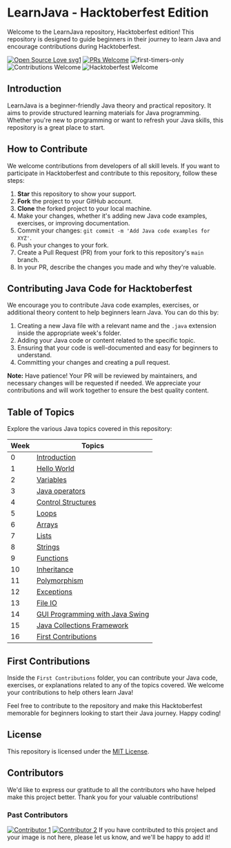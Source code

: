 # LearnJava - Hacktoberfest Edition

Welcome to the LearnJava repository, Hacktoberfest edition! This repository is designed to guide beginners in their journey to learn Java and encourage contributions during Hacktoberfest.

[![Open Source Love svg1](https://badges.frapsoft.com/os/v1/open-source.svg?v=103)](https://github.com/ellerbrock/open-source-badges/)
[![PRs Welcome](https://img.shields.io/badge/PRs-welcome-brightgreen.svg?style=flat-square)](http://makeapullrequest.com)
![first-timers-only](https://img.shields.io/badge/first--timers--only-friendly-yellow.svg?style=flat)
![Contributions Welcome](https://img.shields.io/static/v1.svg?label=Contributions&message=Welcome&color=0059b3&style=flat-square)
![Hacktoberfest Welcome](https://img.shields.io/static/v1.svg?label=Hacktoberfest&message=Welcome&color=0059b3&style=flat-square)

## Introduction

LearnJava is a beginner-friendly Java theory and practical repository. It aims to provide structured learning materials for Java programming. Whether you're new to programming or want to refresh your Java skills, this repository is a great place to start.

## How to Contribute

We welcome contributions from developers of all skill levels. If you want to participate in Hacktoberfest and contribute to this repository, follow these steps:

1. **Star** this repository to show your support.
2. **Fork** the project to your GitHub account.
3. **Clone** the forked project to your local machine.
4. Make your changes, whether it's adding new Java code examples, exercises, or improving documentation.
5. Commit your changes: `git commit -m 'Add Java code examples for XYZ'`.
6. Push your changes to your fork.
7. Create a Pull Request (PR) from your fork to this repository's `main` branch.
8. In your PR, describe the changes you made and why they're valuable.

## Contributing Java Code for Hacktoberfest

We encourage you to contribute Java code examples, exercises, or additional theory content to help beginners learn Java. You can do this by:

1. Creating a new Java file with a relevant name and the `.java` extension inside the appropriate week's folder.
2. Adding your Java code or content related to the specific topic.
3. Ensuring that your code is well-documented and easy for beginners to understand.
4. Committing your changes and creating a pull request.

**Note:** Have patience! Your PR will be reviewed by maintainers, and necessary changes will be requested if needed. We appreciate your contributions and will work together to ensure the best quality content.


## Table of Topics

Explore the various Java topics covered in this repository:

| Week | Topics |
| ---- | ------ |
| 0    | [Introduction](./00_Introduction/introduction.md) |
| 1    | [Hello World](./01_Hello_world/hello_world.md) |
| 2    | [Variables](./02_Variables/variables.md) |
| 3    | [Java operators](./03_Operators/operators.md) |
| 4    | [Control Structures](./04_Control_structures/control_structures.md) |
| 5    | [Loops](./05_Loops/loops.md) |
| 6    | [Arrays](./06_Arrays/arrays.md) |
| 7    | [Lists](./07_Lists/lists.md) |
| 8    | [Strings](./08_Strings/strings.md) |
| 9    | [Functions](./09_Functions/functions.md) |
| 10   | [Inheritance](./10_Inheritance/inheritance.md) |
| 11   | [Polymorphism](./11_Polymorphism/polymorphism.md) |
| 12   | [Exceptions](./12_Exceptions/exceptions.md) |
| 13   | [File IO](./13_File_io/file_io.md) |
| 14   | [GUI Programming with Java Swing](./14_GUI_programming/gui_programming.md) |
| 15   | [Java Collections Framework](./15_Frameworks/frameworks.md) |
| 16   | [First Contributions](./16_FirstContributions/) |

## First Contributions

Inside the `First Contributions` folder, you can contribute your Java code, exercises, or explanations related to any of the topics covered. We welcome your contributions to help others learn Java!

Feel free to contribute to the repository and make this Hacktoberfest memorable for beginners looking to start their Java journey. Happy coding!

## License

This repository is licensed under the [MIT License](LICENSE).

## Contributors

We'd like to express our gratitude to all the contributors who have helped make this project better. Thank you for your valuable contributions!

### Past Contributors

[![Contributor 1](https://avatars.githubusercontent.com/u/110519406?s=400&u=ed175901d055e3f6a5678223235955a884380a11&v=4)](https://github.com/tangorishi)
[![Contributor 2](https://avatars.githubusercontent.com/u/122040215?s=150)](https://github.com/competitiveblood) 
If you have contributed to this project and your image is not here, please let us know, and we'll be happy to add it!





